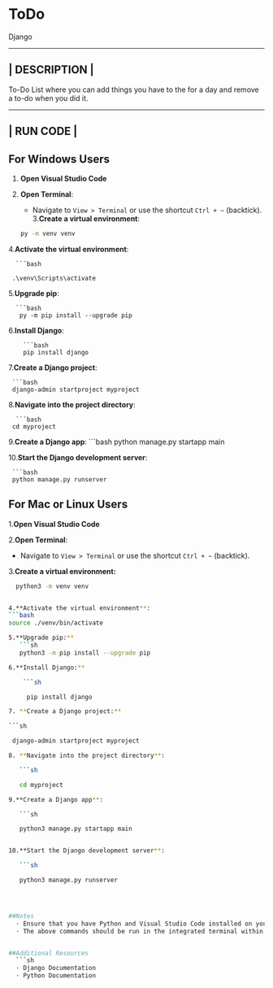 # ToDo
Django


--------------------------------------------------------------------------------------------------------------------------------------------------------
|                                                            DESCRIPTION                                                                                |
--------------------------------------------------------------------------------------------------------------------------------------------------------

To-Do List where you can add things you have to the for a day and remove a to-do when you did it.




-----------------------------------------------------------
|                                                            RUN CODE                                                                                |
------------------------------------------------------------------------------------------------------------------------------------------------------


## For Windows Users

1. **Open Visual Studio Code**
   
2. **Open Terminal**:
   - Navigate to `View > Terminal` or use the shortcut `Ctrl + ~` (backtick).
   3.**Create a virtual environment**:
   
   ```bash
   py -m venv venv


4.**Activate the virtual environment**:
     
      ```bash
      
     .\venv\Scripts\activate

5.**Upgrade pip**:
     
      ```bash
       py -m pip install --upgrade pip 

6.**Install Django**:
       
        ```bash
        pip install django 

7.**Create a Django project**:
    
     ```bash
     django-admin startproject myproject

8.**Navigate into the project directory**:
      
      ```bash
     cd myproject

9.**Create a Django app**:
     ```bash
      python manage.py startapp main


10.**Start the Django development server**:
    
     ```bash
     python manage.py runserver




## For Mac or Linux Users


1.**Open Visual Studio Code**
   
2.**Open Terminal**:
   - Navigate to `View > Terminal` or use the shortcut `Ctrl + ~` (backtick).


3.**Create a virtual environment:**
  
   ```bash
     python3 -m venv venv


4.**Activate the virtual environment**:
   ```bash
   source ./venv/bin/activate

5.**Upgrade pip:**
      ```sh
      python3 -m pip install --upgrade pip 

6.**Install Django:**

       ```sh

        pip install django 

7. **Create a Django project:**

   ```sh

    django-admin startproject myproject

8. **Navigate into the project directory**:

      ```sh

      cd myproject

9.**Create a Django app**:

      ```sh

      python3 manage.py startapp main


10.**Start the Django development server**:

      ```sh

      python3 manage.py runserver




##Notes
     · Ensure that you have Python and Visual Studio Code installed on your machine.
     · The above commands should be run in the integrated terminal within Visual Studio Code.


##Additional Resources
     ```sh
     · Django Documentation
     · Python Documentation


 



